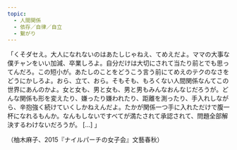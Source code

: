 ```yaml
---
topic:
  - 人間関係
  - 依存／自律／自立
  - 繋がり
---
```

「くそダセえ。大人になれないのはあたしじゃねえ、てめえだよ。ママの大事な僕チャンをいい加減、卒業しろよ。自分だけは大切にされて当たり前とでも思ってんだろ。この短小が。あたしのことをどうこう言う前にてめえのテクのなさをどうにかしろよ。おら、立て、おら。そもそも、もろくない人間関係なんてこの世界にあんのかよ。女と女も、男と女も、男と男もみんなおんなじだろうが。どんな関係も形を変えたり、嫌ったり嫌われたり、距離を測ったり、手入れしながら、辛抱強く続けていくしかねえんだよ。たかが関係一つ手に入れただけで腹一杯になれるもんか。なんもしないですべてが満たされて承認されて、問題全部解決するわけないだろうが。 \[…] 」

（柚木麻子、2015『ナイルパーチの女子会』文藝春秋）